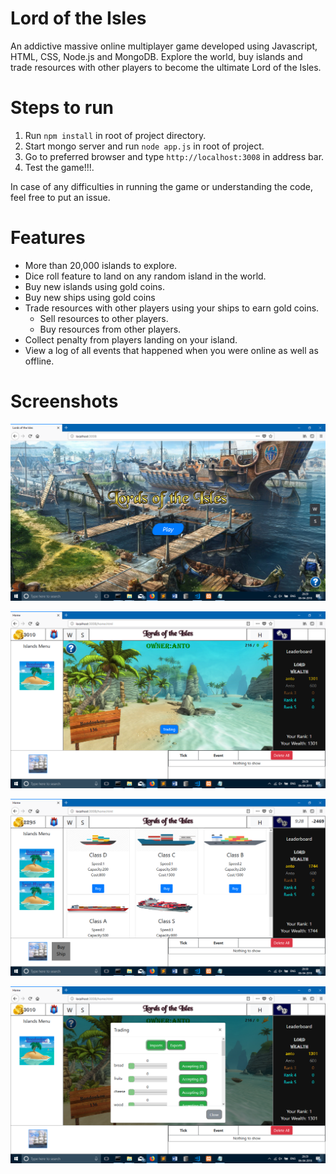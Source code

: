 # Lord of the Isles
An addictive massive online multiplayer game developed using Javascript, HTML, CSS, Node.js and MongoDB. Explore the world, buy islands and trade resources with other players to become the ultimate Lord of the Isles.

# Steps to run
1. Run `npm install` in root of project directory.
2. Start mongo server and run `node app.js` in root of project.
3. Go to preferred browser and type `http://localhost:3008` in address bar.
4. Test the game!!!.

In case of any difficulties in running the game or understanding the code, feel free to put an issue.

# Features
* More than 20,000 islands to explore.
* Dice roll feature to land on any random island in the world.
* Buy new islands using gold coins.
* Buy new ships using gold coins
* Trade resources with other players using your ships to earn gold coins.
  * Sell resources to other players.
  * Buy resources from other players.
* Collect penalty from players landing on your island.
* View a log of all events that happened when you were online as well as offline.

# Screenshots
![index](/screenshots/index.png?raw=true "index")  

![home](/screenshots/home.png?raw=true "home")  

![ship](/screenshots/ship.png?raw=true "ship")  

![market](/screenshots/market.png?raw=true "market")  




